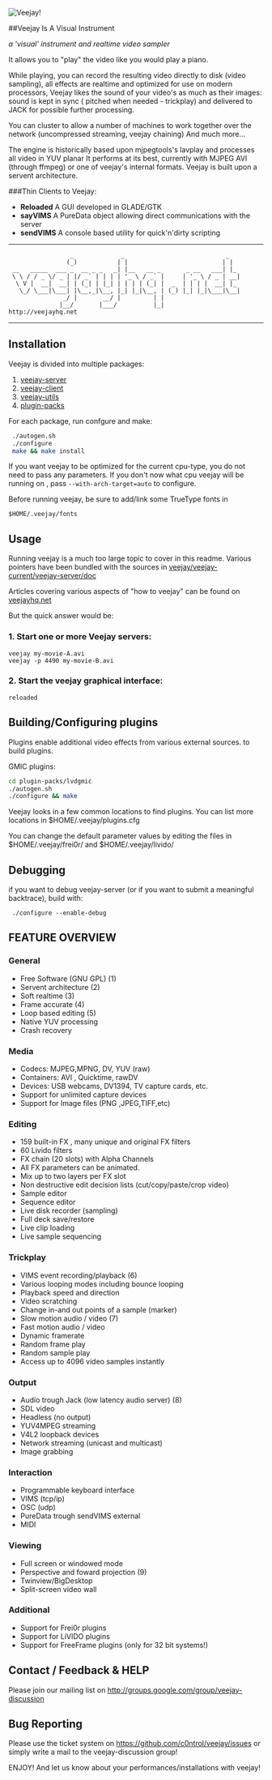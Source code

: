 ![Veejay!](http://veejayhq.net/img/header.png)

##Veejay Is A Visual Instrument

*a 'visual' instrument and realtime video sampler*

It allows you to "play" the video like you would play a piano.

While playing, you can record the resulting video directly to disk (video sampling), all effects are realtime and optimized for use on modern processors, Veejay likes the sound of your video's as much as their images: sound is kept in sync ( pitched when needed - trickplay) and delivered to JACK for possible further processing.

You can cluster to allow a number of machines to work together over the network (uncompressed streaming, veejay chaining) And much more...

The engine is historically based upon mjpegtools's lavplay and processes all video in YUV planar It performs at its best, currently with MJPEG AVI (through ffmpeg) or one of veejay's internal formats. Veejay is built upon a servent architecture.

###Thin Clients to Veejay:
* __Reloaded__
    A GUI developed in GLADE/GTK
* __sayVIMS__
    A PureData object allowing direct communications with the server
* __sendVIMS__
    A console based utility for quick'n'dirty scripting

---
```
                 _             _                            _   
                (_)           | |                          | |  
 __   _____  ___ _  __ _ _   _| |__   __ _       _ __   ___| |_ 
 \ \ / / _ \/ _ | |/ _` | | | | '_ \ / _` |     | '_ \ / _ | __|
  \ V |  __|  __| | (_| | |_| | | | | (_| |  _  | | | |  __| |_ 
   \_/ \___|\___| |\__,_|\__, |_| |_|\__, | (_) |_| |_|\___|\__|
               _/ |       __/ |         | |                     
              |__/       |___/          |_|                                      http://veejayhq.net
```
---

[//]: # ( comment : installation section duplicated in /veejay-server/doc/Instalation)

## Installation

Veejay is divided into multiple packages:

1. [veejay-server](https://github.com/c0ntrol/veejay/tree/master/veejay-current/veejay-server)
1. [veejay-client](https://github.com/c0ntrol/veejay/tree/master/veejay-current/veejay-client)
1. [veejay-utils](https://github.com/c0ntrol/veejay/tree/master/veejay-current/veejay-utils)
1. [plugin-packs](https://github.com/c0ntrol/veejay/tree/master/veejay-current/plugin-packs)

For each package, run confgure and make:


```bash
 ./autogen.sh
 ./configure
 make && make install
```

If you want veejay to be optimized for the current cpu-type, you do not need to pass any parameters. If you don't now what cpu veejay will be running on , pass `--with-arch-target=auto` to configure.


Before running veejay, be sure to add/link some TrueType fonts in 

    $HOME/.veejay/fonts

## Usage

Running veejay is a much too large topic to cover in this readme. Various
pointers have been bundled with the sources in [veejay/veejay-current/veejay-server/doc](./veejay-current/veejay-server/doc)

Articles covering various aspects of "how to veejay" can be found on [veejayhq.net](http://veejayhq.net)

But the quick answer would be:

### 1. Start one or more Veejay servers:

```
veejay my-movie-A.avi
veejay -p 4490 my-movie-B.avi
```

### 2. Start the veejay graphical interface:

```
reloaded
```

## Building/Configuring plugins

Plugins enable additional video effects from various external sources.
to build plugins.

GMIC plugins:

```bash
cd plugin-packs/lvdgmic
./autogen.sh
./configure && make 
```

Veejay looks in a few common locations to find plugins. You can list more locations in $HOME/.veejay/plugins.cfg

You can change the default parameter values by editing the files in $HOME/.veejay/frei0r/ and $HOME/.veejay/livido/

## Debugging

if you want to debug veejay-server (or if you want to submit a meaningful backtrace), build with:

     ./configure --enable-debug

[//]: # ( comment : END installation section duplicated in /veejay-server/doc/Instalation)


## FEATURE OVERVIEW

### General

 * Free Software (GNU GPL) (1)
 * Servent architecture (2)
 * Soft realtime (3)
 * Frame accurate (4)
 * Loop based editing (5)
 * Native YUV processing
 * Crash recovery

### Media

 * Codecs: MJPEG,MPNG, DV, YUV (raw)
 * Containers: AVI , Quicktime, rawDV
 * Devices: USB webcams, DV1394, TV capture cards, etc.
 * Support for unlimited capture devices
 * Support for Image files (PNG ,JPEG,TIFF,etc)

### Editing

 * 159 built-in FX , many unique and original FX filters 
 * 60 Livido filters
 * FX chain (20 slots) with Alpha Channels
 * All FX parameters can be animated.
 * Mix up to two layers per FX slot
 * Non destructive edit decision lists (cut/copy/paste/crop video)
 * Sample editor
 * Sequence editor
 * Live disk recorder (sampling)
 * Full deck save/restore
 * Live clip loading 
 * Live sample sequencing

### Trickplay

 * VIMS event recording/playback (6)
 * Various looping modes including bounce looping
 * Playback speed and direction
 * Video scratching
 * Change in-and out points of a sample (marker)
 * Slow motion audio / video (7)
 * Fast motion audio / video
 * Dynamic framerate 
 * Random frame play
 * Random sample play
 * Access up to 4096 video samples instantly	

### Output

 * Audio trough Jack (low latency audio server) (8)
 * SDL video
 * Headless (no output)
 * YUV4MPEG streaming
 * V4L2 loopback devices
 * Network streaming (unicast and multicast)
 * Image grabbing

### Interaction

 * Programmable keyboard interface
 * VIMS (tcp/ip) 
 * OSC (udp)
 * PureData trough sendVIMS external
 * MIDI 

### Viewing

 * Full screen or windowed mode
 * Perspective and foward projection (9)
 * Twinview/BigDesktop
 * Split-screen video wall
 

### Additional

 * Support for Frei0r plugins
 * Support for LiVIDO plugins
 * Support for FreeFrame plugins (only for 32 bit systems!)

## Contact / Feedback & HELP

Please join our mailing list on http://groups.google.com/group/veejay-discussion

## Bug Reporting

Please use the ticket system on https://github.com/c0ntrol/veejay/issues or simply write a mail to the veejay-discussion group!

ENJOY! And let us know about your performances/installations with veejay! 

